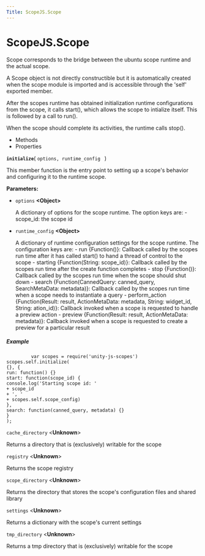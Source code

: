 ```yaml
---
Title: ScopeJS.Scope
---
```


# ScopeJS.Scope

<p>Scope corresponds to the bridge between the ubuntu scope runtime
and the actual scope.</p>
<p>A Scope object is not directly constructible but it is automatically created
when the scope module is imported and is accessible through the 'self' exported
member.</p>
<p>After the scopes runtime has obtained initialization runtime configurations from
the scope, it calls start(), which allows the scope to intialize itself. This is
followed by a call to run().</p>
<p>When the scope should complete its activities, the runtime calls stop().</p>
<ul>
<li>Methods</li>
<li>Properties</li>
</ul>
<strong class="name"><code>initialize</code></strong>( <code>options, runtime_config </code> ) 
<br>
<p>This member function is the entry point to setting up a scope's behavior
and configuring it to the runtime scope.</p>
<strong>Parameters:</strong>
<ul class="params">
<li>
<code>options</code> <strong>&lt;Object&gt;</strong>
<p>A dictionary of options for the scope runtime.
The option keys are:
- scope_id: the scope id</p>
</li>
<li>
<code>runtime_config</code> <strong>&lt;Object&gt;</strong>
<p>A dictionary of runtime configuration settings for the scope runtime.
The configuration keys are:
- run {Function()}: Callback called by the scopes run time after it has called start() to hand a thread of control to the scope
- starting {Function(String: scope_id)}: Callback called by the scopes run time after the create function completes
- stop {Function()}: Callback called by the scopes run time when the scope should shut down
- search {Function(CannedQuery: canned_query, SearchMetaData: metadata)}: Callback called by the scopes run time when a scope needs to instantiate a query
- perform_action {Function(Result: result, ActionMetaData: metadata, String: widget_id, String: ation_id)}: Callback invoked when a scope is requested to handle a preview action
- preview {Function(Result: result, ActionMetaData: metadata)}: Callback invoked when a scope is requested to create a preview for a particular result</p>
</li>
</ul>
<h5>Example</h5>
<pre class="code prettyprint"><code>         var scopes = require('unity-js-scopes')
scopes.self.initialize(
{}, {
run: function() {}
start: function(scope_id) {
console.log('Starting scope id: '
+ scope_id
+ ', '
+ scopes.self.scope_config)
},
search: function(canned_query, metadata) {}
}
);</code></pre>
<code>cache_directory</code> &lt;<strong>Unknown</strong>&gt;<br>
<p>Returns a directory that is (exclusively) writable for the scope</p>
<code>registry</code> &lt;<strong>Unknown</strong>&gt;<br>
<p>Returns the scope registry</p>
<code>scope_directory</code> &lt;<strong>Unknown</strong>&gt;<br>
<p>Returns the directory that stores the scope's configuration files and shared library</p>
<code>settings</code> &lt;<strong>Unknown</strong>&gt;<br>
<p>Returns a dictionary with the scope's current settings</p>
<code>tmp_directory</code> &lt;<strong>Unknown</strong>&gt;<br>
<p>Returns a tmp directory that is (exclusively) writable for the scope</p>
